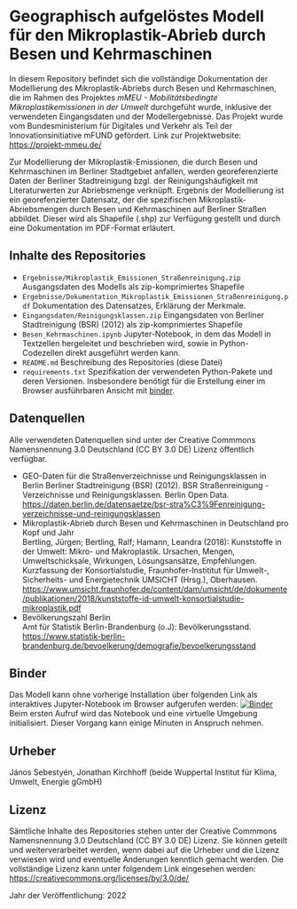 # Geographisch aufgelöstes Modell für den Mikroplastik-Abrieb durch Besen und Kehrmaschinen
In diesem Repository befindet sich die vollständige Dokumentation der Modellierung des Mikroplastik-Abriebs durch Besen und Kehrmaschinen, die im Rahmen des Projektes *mMEU - Mobilitätsbedingte Mikroplastikemissionen in der Umwelt* durchgefüht wurde, inklusive der verwendeten Eingangsdaten und der Modellergebnisse. Das Projekt wurde vom Bundesministerium für Digitales und Verkehr als Teil der Innovationsinitiative mFUND gefördert. Link zur Projektwebsite: https://projekt-mmeu.de/

Zur Modellierung der Mikroplastik-Emissionen, die durch Besen und Kehrmaschinen im Berliner Stadtgebiet anfallen, werden georeferenzierte Daten der Berliner Stadtreinigung bzgl. der Reinigungshäufigkeit mit Literaturwerten zur Abriebsmenge verknüpft. Ergebnis der Modellierung ist ein georefenzierter Datensatz, der die spezifischen Mikroplastik-Abriebsmengen durch Besen und Kehrmaschinen auf Berliner Straßen abbildet. Dieser wird als Shapefile (.shp) zur Verfügung gestellt und durch eine Dokumentation im PDF-Format erläutert.

## Inhalte des Repositories
* `Ergebnisse/Mikroplastik_Emissionen_Straßenreinigung.zip`
Ausgangsdaten des Modells als zip-komprimiertes Shapefile
* `Ergebnisse/Dokumentation_Mikroplastik_Emissionen_Straßenreinigung.pdf`
Dokumentation des Datensatzes, Erklärung der Merkmale.
* `Eingangsdaten/Reinigungsklassen.zip`
Eingangsdaten von Berliner Stadtreinigung (BSR) (2012) als zip-komprimiertes Shapefile
* `Besen_Kehrmaschinen.ipynb`
Jupyter-Notebook, in dem das Modell in Textzellen hergeleitet und beschrieben wird, sowie in Python-Codezellen direkt ausgeführt werden kann.
* `README.md`
Beschreibung des Repositories (diese Datei)
* `requirements.txt`
Spezifikation der verwendeten Python-Pakete und deren Versionen. Insbesondere benötigt für die Erstellung einer im Browser ausführbaren Ansicht mit [binder](https://mybinder.org/).

## Datenquellen
Alle verwendeten Datenquellen sind unter der Creative Commmons Namensnennung 3.0 Deutschland (CC BY 3.0 DE) Lizenz öffentlich verfügbar.

* GEO-Daten für die Straßenverzeichnisse und Reinigungsklassen in Berlin
Berliner Stadtreinigung (BSR) (2012). BSR Straßenreinigung - Verzeichnisse und Reinigungsklassen. Berlin Open Data. https://daten.berlin.de/datensaetze/bsr-stra%C3%9Fenreinigung-verzeichnisse-und-reinigungsklassen 
* Mikroplastik-Abrieb durch Besen und Kehrmaschinen in Deutschland pro Kopf und Jahr   
Bertling, Jürgen; Bertling, Ralf; Hamann, Leandra (2018): Kunststoffe in der Umwelt: Mikro- und Makroplastik. Ursachen, Mengen, Umweltschicksale, Wirkungen, Lösungsansätze, Empfehlungen. Kurzfassung der Konsortialstudie, Fraunhofer-Instititut für Umwelt-, Sicherheits- und Energietechnik UMSICHT (Hrsg.), Oberhausen.
https://www.umsicht.fraunhofer.de/content/dam/umsicht/de/dokumente/publikationen/2018/kunststoffe-id-umwelt-konsortialstudie-mikroplastik.pdf
* Bevölkerungszahl Berlin   
Amt für Statistik Berlin-Brandenburg (o.J): Bevölkerungsstand.  
https://www.statistik-berlin-brandenburg.de/bevoelkerung/demografie/bevoelkerungsstand

## Binder
Das Modell kann ohne vorherige Installation über folgenden Link als interaktives Jupyter-Notebook im Browser aufgerufen werden:
[![Binder](https://mybinder.org/badge_logo.svg)](https://mybinder.org/v2/gh/projekt-mmeu/mp-strassenreinigung/main?labpath=Besen_Kehrmaschinen.ipynb)
Beim ersten Aufruf wird das Notebook und eine virtuelle Umgebung initialisiert. Dieser Vorgang kann einige Minuten in Anspruch nehmen.

## Urheber
János Sebestyén, Jonathan Kirchhoff (beide Wuppertal Institut für Klima, Umwelt, Energie gGmbH)

## Lizenz
Sämtliche Inhalte des Repositories stehen unter der Creative Commmons Namensnennung 3.0 Deutschland (CC BY 3.0 DE) Lizenz. Sie können geteilt und weiterverarbeitet werden, wenn dabei auf die Urheber und die Lizenz verwiesen wird und eventuelle Änderungen kenntlich gemacht werden. Die vollständige Lizenz kann unter folgendem Link eingesehen werden:
https://creativecommons.org/licenses/by/3.0/de/

Jahr der Veröffentlichung: 2022
